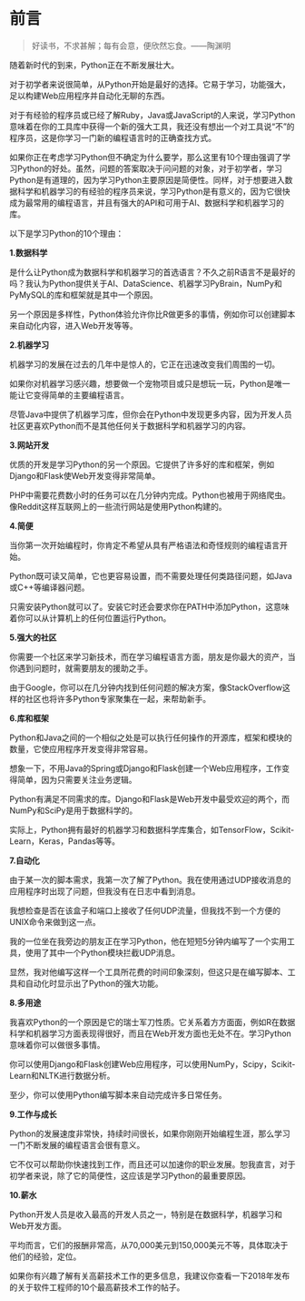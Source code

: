 # 前言

>好读书，不求甚解；每有会意，便欣然忘食。——陶渊明

随着新时代的到来，Python正在不断发展壮大。

对于初学者来说很简单，从Python开始是最好的选择。它易于学习，功能强大，足以构建Web应用程序并自动化无聊的东西。

对于有经验的程序员或已经了解Ruby，Java或JavaScript的人来说，学习Python意味着在你的工具库中获得一个新的强大工具，我还没有想出一个对工具说“不”的程序员，这是你学习一门新的编程语言时的正确查找方式。

如果你正在考虑学习Python但不确定为什么要学，那么这里有10个理由强调了学习Python的好处。虽然，问题的答案取决于问问题的对象，对于初学者，学习Python是有道理的，因为学习Python主要原因是简便性。同样，对于想要进入数据科学和机器学习的有经验的程序员来说，学习Python是有意义的，因为它很快成为最常用的编程语言，并且有强大的API和可用于AI、数据科学和机器学习的库。

以下是学习Python的10个理由：



**1.数据科学**

是什么让Python成为数据科学和机器学习的首选语言？不久之前R语言不是最好的吗？我认为Python提供关于AI、DataScience、机器学习PyBrain，NumPy和PyMySQL的库和框架就是其中一个原因。

另一个原因是多样性，Python体验允许你比R做更多的事情，例如你可以创建脚本来自动化内容，进入Web开发等等。



**2.机器学习**

机器学习的发展在过去的几年中是惊人的，它正在迅速改变我们周围的一切。

如果你对机器学习感兴趣，想要做一个宠物项目或只是想玩一玩，Python是唯一能让它变得简单的主要编程语言。

尽管Java中提供了机器学习库，但你会在Python中发现更多内容，因为开发人员社区更喜欢Python而不是其他任何关于数据科学和机器学习的内容。



**3.网站开发**

优质的开发是学习Python的另一个原因。它提供了许多好的库和框架，例如Django和Flask使Web开发变得非常简单。

PHP中需要花费数小时的任务可以在几分钟内完成。Python也被用于网络爬虫。像Reddit这样互联网上的一些流行网站是使用Python构建的。



**4.简便**

当你第一次开始编程时，你肯定不希望从具有严格语法和奇怪规则的编程语言开始。

Python既可读又简单，它也更容易设置，而不需要处理任何类路径问题，如Java或C++等编译器问题。

只需安装Python就可以了。安装它时还会要求你在PATH中添加Python，这意味着你可以从计算机上的任何位置运行Python。



**5.强大的社区**

你需要一个社区来学习新技术，而在学习编程语言方面，朋友是你最大的资产，当你遇到问题时，就需要朋友的援助之手。

由于Google，你可以在几分钟内找到任何问题的解决方案，像StackOverflow这样的社区也将许多Python专家聚集在一起，来帮助新手。



**6.库和框架**

Python和Java之间的一个相似之处是可以执行任何操作的开源库，框架和模块的数量，它使应用程序开发变得非常容易。

想象一下，不用Java的Spring或Django和Flask创建一个Web应用程序，工作变得简单，因为只需要关注业务逻辑。

Python有满足不同需求的库。Django和Flask是Web开发中最受欢迎的两个，而NumPy和SciPy是用于数据科学的。

实际上，Python拥有最好的机器学习和数据科学库集合，如TensorFlow，Scikit-Learn，Keras，Pandas等等。



**7.自动化**

由于某一次的脚本需求，我第一次了解了Python。我在使用通过UDP接收消息的应用程序时出现了问题，但我没有在日志中看到消息。

我想检查是否在该盒子和端口上接收了任何UDP流量，但我找不到一个方便的UNIX命令来做到这一点。

我的一位坐在我旁边的朋友正在学习Python，他在短短5分钟内编写了一个实用工具，使用了其中一个Python模块拦截UDP消息。

显然，我对他编写这样一个工具所花费的时间印象深刻，但这只是在编写脚本、工具和自动化时显示出了Python的强大功能。



**8.多用途**

我喜欢Python的一个原因是它的瑞士军刀性质。它关系着方方面面，例如R在数据科学和机器学习方面表现得很好，而且在Web开发方面也无处不在。学习Python意味着你可以做很多事情。

你可以使用Django和Flask创建Web应用程序，可以使用NumPy，Scipy，Scikit-Learn和NLTK进行数据分析。

至少，你可以使用Python编写脚本来自动完成许多日常任务。



**9.工作与成长**

Python的发展速度非常快，持续时间很长，如果你刚刚开始编程生涯，那么学习一门不断发展的编程语言会很有意义。

它不仅可以帮助你快速找到工作，而且还可以加速你的职业发展。恕我直言，对于初学者来说，除了它的简便性，这应该是学习Python的最重要原因。



**10.薪水**

Python开发人员是收入最高的开发人员之一，特别是在数据科学，机器学习和Web开发方面。

平均而言，它们的报酬非常高，从70,000美元到150,000美元不等，具体取决于他们的经验，定位。

如果你有兴趣了解有关高薪技术工作的更多信息，我建议你查看一下2018年发布的关于软件工程师的10个最高薪技术工作的帖子。
